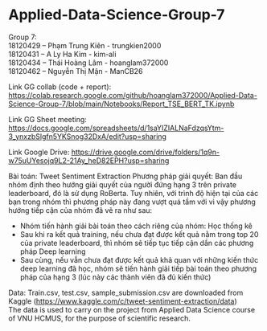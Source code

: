 # Applied-Data-Science-Group-7
Group 7: \
18120429 – Phạm Trung Kiên - trungkien2000\
18120431 – A Ly Ha Kim - kim-ali\
18120434 – Thái Hoàng Lâm - hoanglam372000\
18120462 – Nguyễn Thị Mận - ManCB26

Link GG collab (code + report): https://colab.research.google.com/github/hoanglam372000/Applied-Data-Science-Group-7/blob/main/Notebooks/Report_TSE_BERT_TK.ipynb


Link GG Sheet meeting: https://docs.google.com/spreadsheets/d/1saYIZIALNaFdzqsYtm-3_ynxzbSlgfn5YKSnog32DxA/edit?usp=sharing

Link Google Drive: https://drive.google.com/drive/folders/1q9n-w75uUYesojq9L2-21Ay_heD82EPH?usp=sharing

Bài toán: Tweet Sentiment Extraction
Phương pháp giải quyết:
  Ban đầu nhóm định theo hướng giải quyết của người đứng hạng 3 trên private leaderboard, đó là sử dụng RoBerta. Tuy nhiên, với trình độ hiện tại của các bạn trong nhóm thì phương pháp này đang vượt quá tầm với vì vậy phương hướng tiếp cận của nhóm đã vẽ ra như sau:
+ Nhóm tiến hành giải bài toán theo cách riêng của nhóm: Học thống kê
+ Sau khi ra kết quả training, nếu chưa đạt được kết quả nằm trong top 20 của private leaderboard, thì nhóm sẽ tiếp tục tiếp cận dần các phương pháp Deep learning
+ Sau cùng, nếu vẫn chưa đạt được kết quả khả quan với những kiến thức deep learning đã học, nhóm sẽ tiến hành giải tiếp bài toán theo phương pháp của hạng 3 (lúc này các thành viên đã đủ kiến thức)

Data: Train.csv, test.csv, sample_submission.csv are downloaded from Kaggle (https://www.kaggle.com/c/tweet-sentiment-extraction/data) \
The data is used to carry on the project from Applied Data Science course of VNU HCMUS, for the purpose of scientific research.
